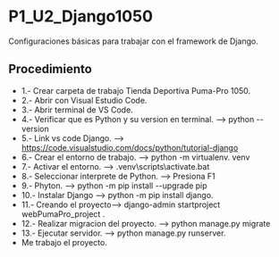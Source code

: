 # P1_U2_Django1050
Configuraciones básicas para trabajar con el framework de Django.
## Procedimiento
- 1.- Crear carpeta de trabajo Tienda Deportiva Puma-Pro 1050.
- 2.- Abrir con Visual Estudio Code.
- 3.- Abrir terminal de VS Code.
- 4.- Verificar que es Python y su version en terminal. -->  python --version
- 5.- Link vs code Django. --> https://code.visualstudio.com/docs/python/tutorial-django
- 6.- Crear el entorno de trabajo. --> python -m virtualenv. venv
- 7.- Activar el entorno. --> .venv\scripts\activate.bat
- 8.- Seleccionar interprete de Python. --> Presiona F1
- 9.- Phyton. --> python -m pip install --upgrade pip
- 10.- Instalar Django --> python -m pip install django.
- 11.- Creando el proyecto--> django-admin startproject webPumaPro_project .
- 12.- Realizar migracion del proyecto. --> python manage.py migrate
- 13.- Ejecutar servidor. --> python manage.py runserver.
- Me trabajo el proyecto.

